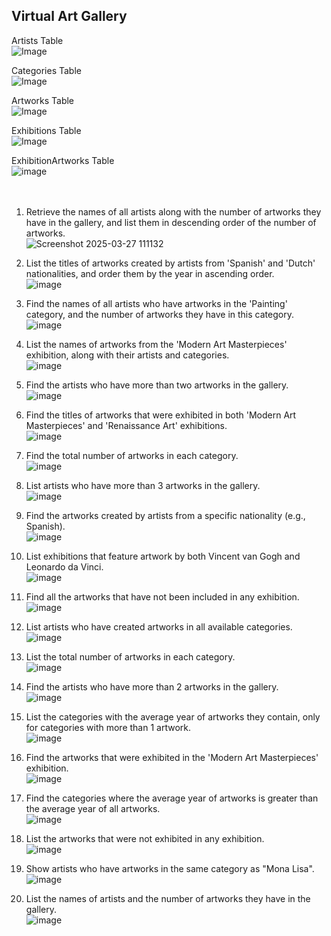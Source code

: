 ## Virtual Art Gallery
Artists Table <br />
![Image](https://github.com/user-attachments/assets/8a7e6d3d-316b-40f6-88f5-581a0195ffcc) <br />

Categories Table <br />
![Image](https://github.com/user-attachments/assets/aed10ac3-1110-43bf-90e9-1cab29377ec2) <br />

Artworks Table <br />
![Image](https://github.com/user-attachments/assets/48bfa60e-e419-41f1-9ab0-cb427013c93e) <br />

Exhibitions Table <br />
![Image](https://github.com/user-attachments/assets/e12403d2-9002-42d0-a053-e109d607cec1) <br />

ExhibitionArtworks Table <br />
![image](https://github.com/user-attachments/assets/afa423e5-2904-4ff6-9899-b4da018599af) <br />
<br />
<br />

1. Retrieve the names of all artists along with the number of artworks they have in the gallery, and list them in descending order of the number of artworks. <br />
![Screenshot 2025-03-27 111132](https://github.com/user-attachments/assets/629daaa9-fb18-4f92-9480-be0a5747873e) <br />

2. List the titles of artworks created by artists from 'Spanish' and 'Dutch' nationalities, and order them by the year in ascending order. <br />
![image](https://github.com/user-attachments/assets/44ba17a4-76dd-458d-92fb-956cdb360c25) <br />

3. Find the names of all artists who have artworks in the 'Painting' category, and the number of artworks they have in this category. <br />
![image](https://github.com/user-attachments/assets/f9769ba9-6508-41e8-8116-8f901075c63d) <br />

4. List the names of artworks from the 'Modern Art Masterpieces' exhibition, along with their artists and categories. <br />
![image](https://github.com/user-attachments/assets/d2f72333-e32b-47e5-9ea5-1443aaa79e19) <br />

5. Find the artists who have more than two artworks in the gallery. <br />
![image](https://github.com/user-attachments/assets/14b41684-0c35-4b3c-8e15-cbbf4764b05a) <br />

6. Find the titles of artworks that were exhibited in both 'Modern Art Masterpieces' and 'Renaissance Art' exhibitions. <br />
![image](https://github.com/user-attachments/assets/82e8d910-326e-46d9-a5f2-c253031abdfe) <br />

7. Find the total number of artworks in each category. <br />
![image](https://github.com/user-attachments/assets/c6bff48b-01e8-4bf0-a825-85ff45a2aba0) <br />

8. List artists who have more than 3 artworks in the gallery. <br />
![image](https://github.com/user-attachments/assets/e835c886-ab3c-4350-ad5b-223ddf68fd2a) <br />

9. Find the artworks created by artists from a specific nationality (e.g., Spanish). <br />
![image](https://github.com/user-attachments/assets/d7de599c-53b0-46d1-8604-64178fd69a16) <br />

10. List exhibitions that feature artwork by both Vincent van Gogh and Leonardo da Vinci. <br />
![image](https://github.com/user-attachments/assets/bd90822e-23f3-42e1-98d9-d09ad6e3bdb1) <br />

11. Find all the artworks that have not been included in any exhibition. <br />
![image](https://github.com/user-attachments/assets/0ae5fbe3-7361-4131-9abb-887335e3a9f8) <br />

12. List artists who have created artworks in all available categories. <br />
![image](https://github.com/user-attachments/assets/eb40c28a-ee71-4dfc-9c16-5e39807d9217) <br />

13. List the total number of artworks in each category. <br />
![image](https://github.com/user-attachments/assets/4d94444b-300c-4b6a-9d7d-cdf031312359) <br />

14. Find the artists who have more than 2 artworks in the gallery. <br />
![image](https://github.com/user-attachments/assets/14bfe42c-8dec-435b-825f-143af50633e9) <br />

15. List the categories with the average year of artworks they contain, only for categories with more than 1 artwork. <br />
![image](https://github.com/user-attachments/assets/ab9d0570-82d5-42ce-aa16-40711047eeb0) <br />

16. Find the artworks that were exhibited in the 'Modern Art Masterpieces' exhibition. <br />
![image](https://github.com/user-attachments/assets/71dae562-50b2-4d80-bef5-41e4e5e77f33) <br />

17. Find the categories where the average year of artworks is greater than the average year of all artworks. <br />
![image](https://github.com/user-attachments/assets/32bb438a-0a15-4f24-97e9-6b2ae510cdac) <br />

18. List the artworks that were not exhibited in any exhibition. <br />
![image](https://github.com/user-attachments/assets/a5d7c6ea-0001-44a0-b365-7289752d10b5) <br />

19. Show artists who have artworks in the same category as "Mona Lisa". <br />
![image](https://github.com/user-attachments/assets/93df91d1-1b2d-4e9c-8474-79460b75a864) <br />

20. List the names of artists and the number of artworks they have in the gallery. <br />
![image](https://github.com/user-attachments/assets/93225a03-8ae2-4894-86d7-6f3342fc2283) <br />


















